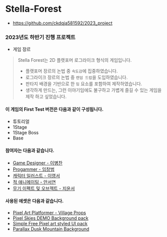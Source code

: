 # Stella-Forest

- https://github.com/ckdqja581592/2023_project

### 2023년도 하반기 진행 프로젝트

- 게임 장르  
> Stella Forest는 2D 플랫포머 로그라이크 형식의 게임입니다.  
  > - 플랫포머 장르의 논법 중 `속도감`에 집중하였습니다.
  > - 로그라이크 장르의 논법 중 `랜덤 드랍`을 도입하였습니다.
  > - 판타지 배경을 기반으로 한 `밈` 요소를 포함하여 제작하였습니다.
  > - 생각하게 만드는, 그런 이야기임에도 불구하고 가볍게 즐길 수 있는 게임을 제작 하고 싶었습니다.

#### 이 게임의 First Test 버전은 다음과 같이 구성됩니다.
  - 튜토리얼
  - 1Stage
  - 1Stage Boss
  - Base

#### 참여자는 다음과 같습니다.
- [Game Designer - 이병찬](https://github.com/aedws)
- [Progammer - 임창범](https://github.com/ckdqja581592)
- [캐릭터 일러스트 - 이영서]()
- [적 애니메이팅 - 안서연]()
- [무기 이펙트 및 오브젝트 - 지윤서]()
<!-- 각 SNS 연동 주소 획득 후 수정 -->

#### 사용된 에셋은 다음과 같습니다.
- [Pixel Art Platformer - Village Props](https://assetstore.unity.com/packages/2d/environments/pixel-art-platformer-village-props-166114)
- [Pixel Skies DEMO Background pack](https://assetstore.unity.com/packages/2d/environments/pixel-skies-demo-background-pack-226622)
- [Simple Free Pixel art styled UI pack](https://assetstore.unity.com/packages/2d/gui/icons/simple-free-pixel-art-styled-ui-pack-165012)
- [Parallax Dusk Mountain Background](https://assetstore.unity.com/packages/2d/textures-materials/tiles/parallax-dusk-mountain-background-53403)
